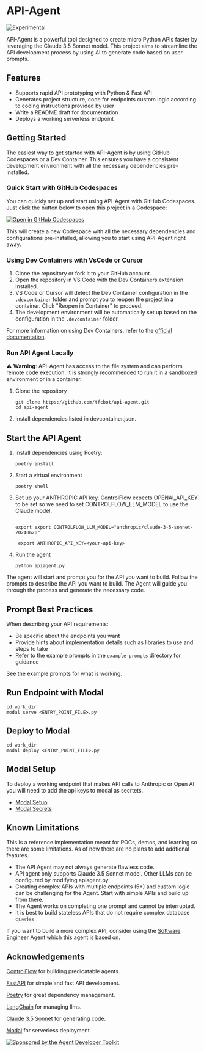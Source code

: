 # API-Agent

![Experimental](https://img.shields.io/badge/Status-Experimental-yellow)    


API-Agent is a powerful tool designed to create micro Python APIs faster by leveraging the Claude 3.5 Sonnet model. This project aims to streamline the API development process by using AI to generate code based on user prompts.


## Features

- Supports rapid API prototyping with Python & Fast API
- Generates project structure, code for endpoints custom logic according to coding instructions provided by user
- Write a README draft for documentation
- Deploys a working serverless endpoint


## Getting Started

The easiest way to get started with API-Agent is by using GitHub Codespaces or a Dev Container. This ensures you have a consistent development environment with all the necessary dependencies pre-installed.

### Quick Start with GitHub Codespaces

You can quickly set up and start using API-Agent with GitHub Codespaces. Just click the button below to open this project in a Codespace:

[![Open in GitHub Codespaces](https://github.com/codespaces/badge.svg)](https://github.com/codespaces/new?hide_repo_select=true&ref=main&repo=839018747)

This will create a new Codespace with all the necessary dependencies and configurations pre-installed, allowing you to start using API-Agent right away.




### Using Dev Containers with VsCode or Cursor

1. Clone the repository or fork it to your GitHub account.
2. Open the repository in VS Code with the Dev Containers extension installed.
3. VS Code or Cursor will detect the Dev Container configuration in the `.devcontainer` folder and prompt you to reopen the project in a container. Click "Reopen in Container" to proceed.
4. The development environment will be automatically set up based on the configuration in the `.devcontainer` folder.

For more information on using Dev Containers, refer to the [official documentation](https://code.visualstudio.com/docs/devcontainers/containers).

### Run API Agent Locally
⚠️ **Warning**: API-Agent has access to the file system and can perform remote code execution. It is strongly recommended to run it in a sandboxed environment or in a container.

1. Clone the repository
    ```
    git clone https://github.com/tfcbot/api-agent.git
    cd api-agent
    ```
2. Install dependencies listed in devcontainer.json. 

## Start the API Agent

1. Install dependencies using Poetry:
    ```
    poetry install
    ```


2. Start a virtual environment
    ```
    poetry shell
    ```


2. Set up your ANTHROPIC API key. ControlFlow expects OPENAI_API_KEY to be set so we need to set CONTROLFLOW_LLM_MODEL to use the Claude model.
    ```

    export export CONTROLFLOW_LLM_MODEL="anthropic/claude-3-5-sonnet-20240620"
    ```

    ```
     export ANTHROPIC_API_KEY=<your-api-key>
    ```

3. Run the agent
    ```
    python apiagent.py
    ```
    
The agent will start and prompt you for the API you want to build. Follow the prompts to describe the API you want to build. The Agent will guide you through the process and generate the necessary code.


## Prompt Best Practices

When describing your API requirements:
- Be specific about the endpoints you want
- Provide hints about implementation details such as libraries to use and steps to take
- Refer to the example prompts in the `example-prompts` directory for guidance


See the example prompts for what is working. 

## Run Endpoint with Modal

```
cd work_dir
modal serve <ENTRY_POINT_FILE>.py 
```

## Deploy to Modal

```
cd work_dir
modal deploy <ENTRY_POINT_FILE>.py 
```

## Modal Setup 
To deploy a working endpoint that makes API calls to Anthropic or Open AI you will need to add the api keys to modal as secrtets.
- [Modal Setup](https://modal.com/docs/guide)
- [Modal Secrets](https://modal.com/docs/guide/secrets#using-secrets)

## Known Limitations 

This is a reference implementation meant for POCs, demos, and learning so there are some limitations. As of now there are no plans to add addtional features. 

- The API Agent may not always generate flawless code.
- API agent only supports Claude 3.5 Sonnet model. Other LLMs can be configured by modifying apiagent.py. 
- Creating complex APIs with multiple endpoints (5+) and custom logic can be challenging for the Agent. Start with simple APIs and build up from there. 
- The Agent works on completing one prompt and cannot be interrupted. 
- It is best to build stateless APIs that do not require complex database queries

If you want to build a more complex API, consider using the [Software Engineer Agent](https://controlflow.ai/examples/agent-engineer) which this agent is based on. 


## Acknowledgements

[ControlFlow](https://controlflow.ai/) for building predicatable agents. 

[FastAPI](https://fastapi.tiangolo.com/) for simple and fast API development. 

[Poetry](https://python-poetry.org/) for great dependency management. 

[LangChain](https://python.langchain.com/docs/get_started/introduction) for managing llms.

[Claude 3.5 Sonnet](https://docs.anthropic.com/claude-3-sonnet/reference/claude-3-sonnet-model-parameters) for generating code. 

[Modal](https://modal.com/) for serverless deployment. 


[![Sponsored by the Agent Developer Toolkit](https://img.shields.io/badge/Sponsored%20by-The%20Agent%20Developer%20Toolkit-blue?style=for-the-badge)](https://swiy.co/agent-toolkit)

